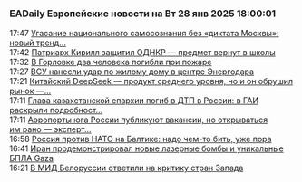 <h3>EADaily Европейские новости на Вт 28 янв 2025 18:00:01</h3>
<div class="rssn table">
  <span class="smaller gray hspace">17:47</span> <a class="nodecor" href="https://eadaily.com/ru/news/2025/01/28/ugasanie-nacionalnogo-samosoznaniya-bez-diktata-moskvy-novyy-trend-v-armenii">Угасание национального самосознания без «диктата Москвы»: новый тренд...</a>
</div>
<div class="rssn table">
  <span class="smaller gray hspace">17:42</span> <a class="nodecor" href="https://eadaily.com/ru/news/2025/01/28/patriarh-kirill-zashchitil-odnkr-predmet-vernut-v-shkoly">Патриарх Кирилл защитил ОДНКР — предмет вернут в школы</a>
</div>
<div class="rssn table">
  <span class="smaller gray hspace">17:32</span> <a class="nodecor" href="https://eadaily.com/ru/news/2025/01/28/v-gorlovke-dva-cheloveka-pogibli-pri-pozhare">В Горловке два человека погибли при пожаре</a>
</div>
<div class="rssn table">
  <span class="smaller gray hspace">17:27</span> <a class="nodecor" href="https://eadaily.com/ru/news/2025/01/28/vsu-nanesli-udar-po-zhilomu-domu-v-centre-energodara">ВСУ нанесли удар по жилому дому в центре Энергодара</a>
</div>
<div class="rssn table">
  <span class="smaller gray hspace">17:21</span> <a class="nodecor" href="https://eadaily.com/ru/news/2025/01/28/kitayskiy-deepseek-produkt-srednego-urovnya-no-i-on-obrushil-rynok-ekspert">Китайский DeepSeek — продукт среднего уровня, но и он обрушил рынок —...</a>
</div>
<div class="rssn table">
  <span class="smaller gray hspace">17:11</span> <a class="nodecor" href="https://eadaily.com/ru/news/2025/01/28/glava-kazahstanskoy-eparhii-pogib-v-dtp-v-rossii-v-gai-raskryli-podrobnosti">Глава казахстанской епархии погиб в ДТП в России: в ГАИ раскрыли подробност...</a>
</div>
<div class="rssn table">
  <span class="smaller gray hspace">17:11</span> <a class="nodecor" href="https://eadaily.com/ru/news/2025/01/28/aeroporty-yuga-rossii-publikuyut-vakansii-no-otkryvatsya-im-rano-ekspert-po-pvo">Аэропорты юга России публикуют вакансии, но открываться им рано — эксперт...</a>
</div>
<div class="rssn table">
  <span class="smaller gray hspace">16:58</span> <a class="nodecor" href="https://eadaily.com/ru/news/2025/01/28/rossiya-protiv-nato-na-baltike-nado-chem-to-bit-uzhe-pora">Россия против НАТО на Балтике: надо чем-то бить, уже пора</a>
</div>
<div class="rssn table">
  <span class="smaller gray hspace">16:41</span> <a class="nodecor" href="https://eadaily.com/ru/news/2025/01/28/iran-prodemonstriroval-novye-lazernye-bomby-i-unikalnye-bpla-gaza">Иран продемонстрировал новые лазерные бомбы и уникальные БПЛА Gaza</a>
</div>
<div class="rssn table">
  <span class="smaller gray hspace">16:21</span> <a class="nodecor" href="https://eadaily.com/ru/news/2025/01/28/v-mid-belorussii-otvetili-na-kritiku-stran-zapada">В МИД Белоруссии ответили на критику стран Запада</a>
</div>